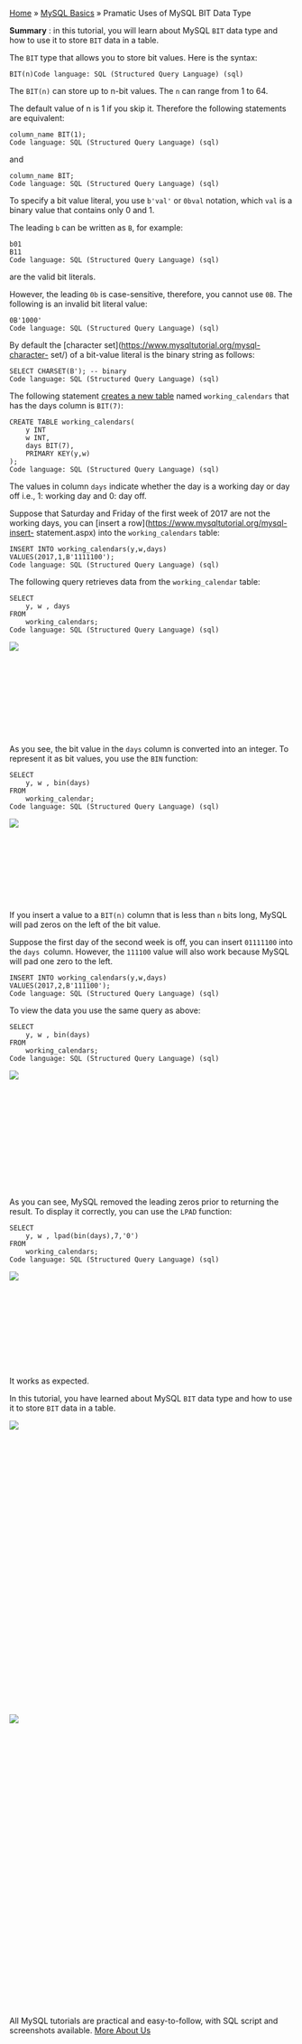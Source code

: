 

[Home](https://www.mysqltutorial.org/) » [MySQL
Basics](https://www.mysqltutorial.org/mysql-basics/) » Pramatic Uses of MySQL
BIT Data Type



 **Summary** : in this tutorial, you will learn about MySQL `BIT` data type
and how to use it to store `BIT` data in a table.



The `BIT` type that allows you to store bit values. Here is the syntax:


    
    
    BIT(n)Code language: SQL (Structured Query Language) (sql)



The `BIT(n)` can store up to n-bit values. The `n` can range from 1 to 64.



The default value of n is 1 if you skip it. Therefore the following statements
are equivalent:


    
    
    column_name BIT(1);
    Code language: SQL (Structured Query Language) (sql)



and


    
    
    column_name BIT;
    Code language: SQL (Structured Query Language) (sql)



To specify a bit value literal, you use `b'val'` or `0bval` notation, which
`val` is a binary value that contains only 0 and 1.



The leading `b` can be written as `B`, for example:


    
    
    b01
    B11 
    Code language: SQL (Structured Query Language) (sql)



are the valid bit literals.



However, the leading `0b` is case-sensitive, therefore, you cannot use `0B`.
The following is an invalid bit literal value:


    
    
    0B'1000'
    Code language: SQL (Structured Query Language) (sql)



By default the [character set](https://www.mysqltutorial.org/mysql-character-
set/) of a bit-value literal is the binary string as follows:


    
    
    SELECT CHARSET(B'); -- binary
    Code language: SQL (Structured Query Language) (sql)



The following statement [creates a new
table](https://www.mysqltutorial.org/mysql-create-table/) named
`working_calendars` that has the days column is `BIT(7)`:


    
    
    CREATE TABLE working_calendars(
        y INT
        w INT,
        days BIT(7),
        PRIMARY KEY(y,w)
    );
    Code language: SQL (Structured Query Language) (sql)



The values in column `days` indicate whether the day is a working day or day
off i.e., 1: working day and 0: day off.



Suppose that Saturday and Friday of the first week of 2017 are not the working
days, you can [insert a row](https://www.mysqltutorial.org/mysql-insert-
statement.aspx) into the `working_calendars` table:


    
    
    INSERT INTO working_calendars(y,w,days)
    VALUES(2017,1,B'1111100');
    Code language: SQL (Structured Query Language) (sql)



The following query retrieves data from the `working_calendar` table:


    
    
    SELECT 
        y, w , days
    FROM
        working_calendars;
    Code language: SQL (Structured Query Language) (sql)

![](https://www.mysqltutorial.org/wp-content/uploads/2017/02/MySQL-BIT-example.png)
![](data:image/svg+xml,%3Csvg%20xmlns=%22http://www.w3.org/2000/svg%22%20viewBox=%220%200%20147%2044%22%3E%3C/svg%3E)


As you see, the bit value in the `days` column is converted into an integer.
To represent it as bit values, you use the `BIN` function:


    
    
    SELECT 
        y, w , bin(days)
    FROM
        working_calendar;
    Code language: SQL (Structured Query Language) (sql)

![](https://www.mysqltutorial.org/wp-content/uploads/2017/02/MySQL-BIT-BIN-function.png)
![](data:image/svg+xml,%3Csvg%20xmlns=%22http://www.w3.org/2000/svg%22%20viewBox=%220%200%20168%2044%22%3E%3C/svg%3E)


If you insert a value to a `BIT(n)` column that is less than `n` bits long,
MySQL will pad zeros on the left of the bit value.



Suppose the first day of the second week is off, you can insert `01111100`
into the `days `column. However, the `111100` value will also work because
MySQL will pad one zero to the left.


    
    
    INSERT INTO working_calendars(y,w,days)
    VALUES(2017,2,B'111100');
    Code language: SQL (Structured Query Language) (sql)



To view the data you use the same query as above:


    
    
    SELECT 
        y, w , bin(days)
    FROM
        working_calendars; 
    Code language: SQL (Structured Query Language) (sql)

![](https://www.mysqltutorial.org/wp-content/uploads/2017/02/MySQL-BIT-insert-example.png)
![](data:image/svg+xml,%3Csvg%20xmlns=%22http://www.w3.org/2000/svg%22%20viewBox=%220%200%20169%2065%22%3E%3C/svg%3E)


As you can see, MySQL removed the leading zeros prior to returning the result.
To display it correctly, you can use the `LPAD` function:


    
    
    SELECT 
        y, w , lpad(bin(days),7,'0')
    FROM
        working_calendars;
    Code language: SQL (Structured Query Language) (sql)

![](https://www.mysqltutorial.org/wp-content/uploads/2017/02/MySQL-BIT-LPAD-example.png)
![](data:image/svg+xml,%3Csvg%20xmlns=%22http://www.w3.org/2000/svg%22%20viewBox=%220%200%20221%2068%22%3E%3C/svg%3E)


It works as expected.



In this tutorial, you have learned about MySQL `BIT` data type and how to use
it to store `BIT` data in a table.

![](https://www.mysqltutorial.org/wp-content/themes/evolution/img/left.svg)
![](data:image/svg+xml,%3Csvg%20xmlns=%22http://www.w3.org/2000/svg%22%20viewBox=%220%200%2032%2032%22%3E%3C/svg%3E)
![](https://www.mysqltutorial.org/wp-content/themes/evolution/img/right.svg)
![](data:image/svg+xml,%3Csvg%20xmlns=%22http://www.w3.org/2000/svg%22%20viewBox=%220%200%2032%2032%22%3E%3C/svg%3E)


All MySQL tutorials are practical and easy-to-follow, with SQL script and
screenshots available. [More About Us](/about-us/)

